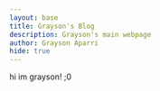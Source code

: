 ```yaml
---
layout: base
title: Grayson's Blog
description: Grayson's main webpage
author: Grayson Aparri
hide: true
---
```


hi im grayson! 
;0